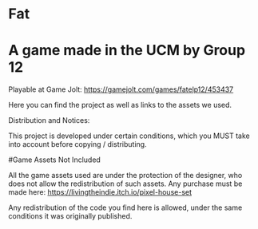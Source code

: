 # Fat
# A game made in the UCM by Group 12

Playable at Game Jolt: https://gamejolt.com/games/fatelp12/453437

Here you can find the project as well as links to the assets we used.

Distribution and Notices:

This project is developed under certain conditions, which you MUST take into account before copying / distributing.

#Game Assets Not Included

All the game assets used are under the protection of the designer, who does not allow the redistribution of such assets. Any purchase must be made here: https://livingtheindie.itch.io/pixel-house-set

Any redistribution of the code you find here is allowed, under the same conditions it was originally published.
